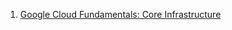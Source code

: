1. [Google Cloud Fundamentals: Core Infrastructure](https://www.coursera.org/account/accomplishments/verify/ZQEVNMEF5UWZ)
